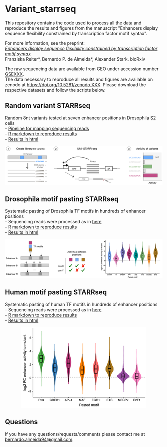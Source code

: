 # Variant_starrseq
This repository contains the code used to process all the data and reproduce the results and figures from the manuscript "Enhancers display sequence flexibility constrained by transcription factor motif syntax".

For more information, see the preprint:  
*<ins>Enhancers display sequence flexibility constrained by transcription factor motif syntax</ins>*  
Franziska Reiter\*, Bernardo P. de Almeida\*, Alexander Stark. bioRxiv  

The raw sequencing data are available from GEO under accession number [GSEXXX](https://www.ncbi.nlm.nih.gov/geo/query/acc.cgi?acc=GSEXXX).  
The data necessary to reproduce all results and figures are available on zenodo at https://doi.org/10.5281/zenodo.XXX. Please download the respective datasets and follow the scripts below.    

## Random variant STARRseq
Random 8nt variants tested at seven enhancer positions in Drosophila S2 cells  
		- [Pipeline for mapping sequencing reads](Random_variant_STARRseq/Read_mapping_pipeline.sh)  
		- [R markdown to reproduce results](Random_variant_STARRseq/Random_variant_STARRseq_analysis.Rmd)  
		- [Results in html](Random_variant_STARRseq/Random_variant_STARRseq_analysis.html)  

<p align="center">
	<img src="img/Random_Variants_STARRseq_screen.png" width="700" style="margin-bottom:0;margin-top:0;"/>
</p>

## Drosophila motif pasting STARRseq
Systematic pasting of Drosophila TF motifs in hundreds of enhancer positions  
		- Sequencing reads were processed as in [here](https://github.com/bernardo-de-almeida/DeepSTARR/tree/main/Oligo_UMISTARRseq)  
		- [R markdown to reproduce results](Drosophila_motif_pasting_STARRseq/Drosophila_motif_pasting_STARRseq_analysis.Rmd)  
		- [Results in html](Drosophila_motif_pasting_STARRseq/Drosophila_motif_pasting_STARRseq_analysis.html)  

<p align="center">
	<img src="img/Drosophila_motif_pasting_experiment.png" width="700" style="margin-bottom:0;margin-top:0;"/>
</p>

## Human motif pasting STARRseq
Systematic pasting of human TF motifs in hundreds of enhancer positions  
		- Sequencing reads were processed as in [here](https://github.com/bernardo-de-almeida/DeepSTARR/tree/main/Oligo_UMISTARRseq)  
		- [R markdown to reproduce results](Human_motif_pasting_STARRseq/Human_motif_pasting_STARRseq_analysis.Rmd)  
		- [Results in html](Human_motif_pasting_STARRseq/Human_motif_pasting_STARRseq_analysis.html)  

<p align="center">
	<img src="img/Human_motif_pasting_result.png" width="400" style="margin-bottom:0;margin-top:0;"/>
</p>

## Questions
If you have any questions/requests/comments please contact me at [bernardo.almeida94@gmail.com](mailto:bernardo.almeida94@gmail.com).
